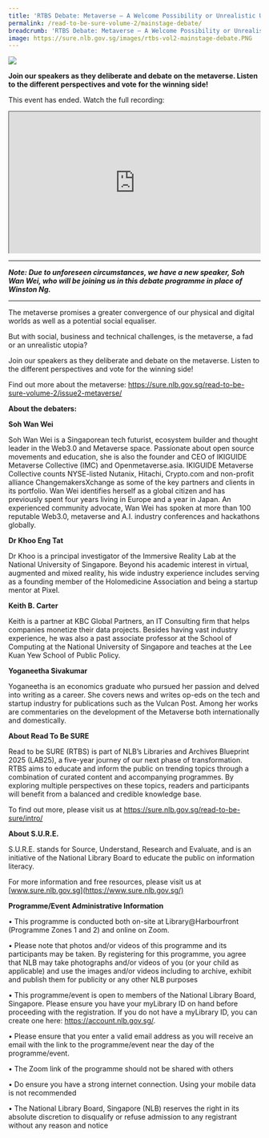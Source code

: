 ```yaml
---
title: 'RTBS Debate: Metaverse – A Welcome Possibility or Unrealistic Utopia?'
permalink: /read-to-be-sure-volume-2/mainstage-debate/
breadcrumb: 'RTBS Debate: Metaverse – A Welcome Possibility or Unrealistic Utopia?'
image: https://sure.nlb.gov.sg/images/rtbs-vol2-mainstage-debate.PNG
---
```


![](https://sure.nlb.gov.sg/images/rtbs-vol2-mainstage-debate.PNG)

**Join our speakers as they deliberate and debate on the metaverse. Listen to the different perspectives and vote for the winning side!**

This event has ended. Watch the full recording:

<style>.embed-container { position: relative; padding-bottom: 56.25%; height: 0; overflow: hidden; max-width: 100%; } .embed-container iframe, .embed-container object, .embed-container embed { position: absolute; top: 0; left: 0; width: 100%; height: 100%; }</style><div class='embed-container'>
<iframe src="https://nlb.ap.panopto.com/Panopto/Pages/Embed.aspx?id=543cc2dc-5a78-4f91-bd84-afef00c8bf19&autoplay=false&offerviewer=true&showtitle=true&showbrand=true&captions=false&interactivity=all" height="405" width="720" style="border: 1px solid #464646;" allowfullscreen allow="autoplay"></iframe></div> 

<hr>

***Note: Due to unforeseen circumstances, we have a new speaker, Soh Wan Wei, who will be joining us in this debate programme in place of Winston Ng.***



<hr>

The metaverse promises a greater convergence of our physical and digital worlds as well as a potential social equaliser.

But with social, business and technical challenges, is the metaverse, a fad or an unrealistic utopia?

Join our speakers as they deliberate and debate on the metaverse. Listen to the different perspectives and vote for the winning side!

 Find out more about the metaverse: https://sure.nlb.gov.sg/read-to-be-sure-volume-2/issue2-metaverse/

**About the debaters:**

**Soh Wan Wei**          

Soh Wan Wei is a Singaporean tech futurist, ecosystem builder and thought leader in the Web3.0 and Metaverse space. Passionate about open source movements and education, she is also the founder and CEO of IKIGUIDE Metaverse Collective (IMC) and Openmetaverse.asia. IKIGUIDE Metaverse Collective counts NYSE-listed Nutanix, Hitachi, Crypto.com and non-profit alliance ChangemakersXchange as some of the key partners and clients in its portfolio.  Wan Wei identifies herself as a global citizen and has previously spent four years living in Europe and a year in Japan. An experienced community advocate, Wan Wei has spoken at more than 100 reputable Web3.0, metaverse and A.I. industry conferences and hackathons globally.



**Dr Khoo Eng Tat**

Dr Khoo is a principal investigator of the Immersive Reality Lab at the National University of Singapore. Beyond his academic interest in virtual, augmented and mixed reality, his wide industry experience includes serving as a founding member of the Holomedicine Association and being a startup mentor at Pixel.



**Keith B. Carter**

Keith is a partner at KBC Global Partners, an IT Consulting firm that helps companies monetize their data projects. Besides having vast industry experience, he was also a past associate professor at the School of Computing at the National University of Singapore and teaches at the Lee Kuan Yew School of Public Policy.

**Yoganeetha Sivakumar**

Yoganeetha is an economics graduate who pursued her passion and delved into writing as a career. She covers news and writes op-eds on the tech and startup industry for publications such as the Vulcan Post. Among her works are commentaries on the development of the Metaverse both internationally and domestically.

**About Read To Be SURE**

Read to be SURE (RTBS) is part of NLB’s Libraries and Archives Blueprint 2025 (LAB25), a five-year journey of our next phase of transformation. RTBS aims to educate and inform the public on trending topics through a combination of curated content and accompanying programmes. By exploring multiple perspectives on these topics, readers and participants will benefit from a balanced and credible knowledge base.

To find out more, please visit us at https://sure.nlb.gov.sg/read-to-be-sure/intro/

**About S.U.R.E.**

S.U.R.E. stands for Source, Understand, Research and Evaluate, and is an initiative of the National Library Board to educate the public on information literacy.

For more information and free resources, please visit us at [www.sure.nlb.gov.sg](https://www.sure.nlb.gov.sg/)

**Programme/Event Administrative Information**

• This programme is conducted both on-site at Library@Harbourfront (Programme Zones 1 and 2) and online on Zoom.

• Please note that photos and/or videos of this programme and its participants may be taken. By registering for this programme, you agree that NLB may take photographs and/or videos of you (or your child as applicable) and use the images and/or videos including to archive, exhibit and publish them for publicity or any other NLB purposes

• This programme/event is open to members of the National Library Board, Singapore. Please ensure you have your myLibrary ID on hand before proceeding with the registration. If you do not have a myLibrary ID, you can create one here: https://account.nlb.gov.sg/.

• Please ensure that you enter a valid email address as you will receive an email with the link to the programme/event near the day of the programme/event.

• The Zoom link of the programme should not be shared with others

• Do ensure you have a strong internet connection. Using your mobile data is not recommended

• The National Library Board, Singapore (NLB) reserves the right in its absolute discretion to disqualify or refuse admission to any registrant without any reason and notice